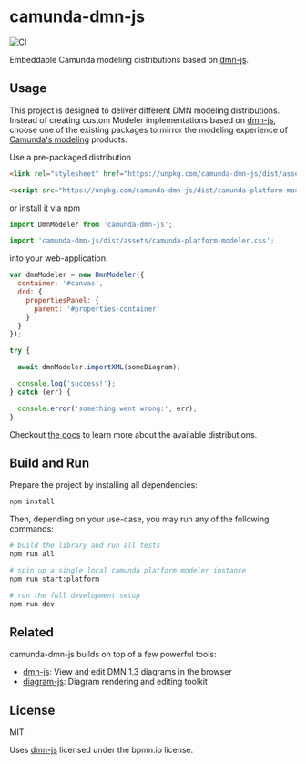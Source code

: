 # camunda-dmn-js

[![CI](https://github.com/camunda/camunda-dmn-js/workflows/CI/badge.svg)](https://github.com/camunda/camunda-dmn-js/actions?query=workflow%3ACI)


Embeddable Camunda modeling distributions based on [dmn-js](https://github.com/bpmn-io/dmn-js).

## Usage

This project is designed to deliver different DMN modeling distributions. Instead of creating custom Modeler implementations based on [dmn-js](https://github.com/bpmn-io/dmn-js), choose one of the existing packages to mirror the modeling experience of [Camunda's modeling](https://github.com/camunda/camunda-modeler/) products.

Use a pre-packaged distribution

```html
<link rel="stylesheet" href="https://unpkg.com/camunda-dmn-js/dist/assets/camunda-platform-modeler.css" />

<script src="https://unpkg.com/camunda-dmn-js/dist/camunda-platform-modeler.development.js"></script>
```

or install it via npm

```js
import DmnModeler from 'camunda-dmn-js';

import 'camunda-dmn-js/dist/assets/camunda-platform-modeler.css';
```

into your web-application.

```js
var dmnModeler = new DmnModeler({
  container: '#canvas',
  drd: {
    propertiesPanel: {
      parent: '#properties-container'
    }
  }
});

try {

  await dmnModeler.importXML(someDiagram);

  console.log('success!');
} catch (err) {

  console.error('something went wrong:', err);
}
```

Checkout [the docs](./docs/DISTRIBUTIONS.md) to learn more about the available distributions.

## Build and Run

Prepare the project by installing all dependencies:

```sh
npm install
```

Then, depending on your use-case, you may run any of the following commands:

```sh
# build the library and run all tests
npm run all

# spin up a single local camunda platform modeler instance
npm run start:platform

# run the full development setup
npm run dev
```

## Related

camunda-dmn-js builds on top of a few powerful tools:

* [dmn-js](https://github.com/bpmn-io/dmn-js): View and edit DMN 1.3 diagrams in the browser
* [diagram-js](https://github.com/bpmn-io/diagram-js): Diagram rendering and editing toolkit

## License

MIT

Uses [dmn-js](https://github.com/bpmn-io/dmn-js) licensed under the bpmn.io license.
